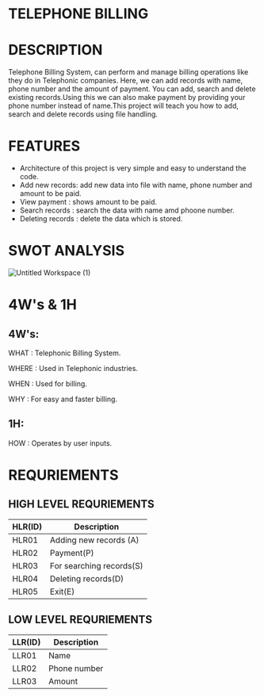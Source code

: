 # TELEPHONE BILLING

# DESCRIPTION

Telephone Billing System, can perform and manage billing operations like they do in Telephonic companies. Here, we can add records with name, phone number and the amount of payment. You can add, search and delete existing records.Using this we can also make payment by providing your phone number instead of name.This project will teach you how to add, search and delete records using file handling.


# FEATURES

* Architecture of this project is very simple and easy to understand the code.
* Add new records: add new data into file with name, phone number and amount to be paid. 
* View payment : shows amount to be paid.
* Search records : search the data with name amd phoone number.
* Deleting records : delete the data which is stored. 


# SWOT ANALYSIS

![Untitled Workspace (1)](https://user-images.githubusercontent.com/82401251/152638461-80c5c1e7-211c-404a-b6ab-d468a7897d5f.jpg)


# 4W's & 1H

## 4W's:
WHAT : Telephonic Billing System.

WHERE : Used in Telephonic industries.

WHEN : Used for billing.

WHY : For easy and faster billing.

## 1H:
HOW : Operates by user inputs.


# REQURIEMENTS

## HIGH LEVEL REQURIEMENTS

|HLR(ID)| Description|
---  | --- |
|HLR01| Adding new records (A)|
|HLR02|  Payment(P)|
|HLR03|  For searching records(S)|
|HLR04|  Deleting records(D)|
|HLR05|  Exit(E)|


## LOW LEVEL REQURIEMENTS

|LLR(ID)| Description|
---  | --- |
|LLR01|  Name|
|LLR02|  Phone number|
|LLR03|  Amount|

